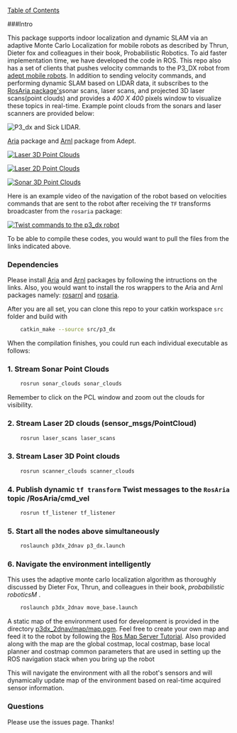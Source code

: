 [Table of Contents](table-of-contents)

###Intro

This package supports indoor localization and dynamic SLAM via an adaptive Monte Carlo Localization for mobile robots as described by Thrun, Dieter fox and colleagues in their book, Probabilistic Robotics. To aid faster implementation time, we have developed the code in ROS. This repo also has a set of clients that pushes velocity commands to the P3_DX robot from [adept mobile robots](http://www.mobilerobots.com/ResearchRobots/PioneerP3DX.aspx). In addition to sending velocity commands, and performing dynamic SLAM based on LIDAR data, it subscribes to the [RosAria package's](wiki.ros.org/rosaria)sonar scans, laser scans, and projected 3D laser scans(point clouds) and provides a <i>400 X 400</i> pixels window to visualize these topics in real-time. Example point clouds from the sonars and laser scanners are provided below:

![P3_dx and Sick LIDAR](/p3_dx_2dnav/map_data/p3_dx.jpg). 

[Aria](http://www.mobilerobots.com/Software/ARIA.aspx) package and [Arnl](http://www.mobilerobots.com/Software/NavigationSoftware.aspx) package from Adept. 

[![Laser 3D Point Clouds](p3_dx_2dnav/map_data/laser3d.png)](https://youtu.be/lYgp8qZjvks)

[![Laser 2D Point Clouds](p3_dx_2dnav/map_data/laser2d.png)](https://youtu.be/B871f3qa1p4)

[![Sonar 3D Point Clouds](p3_dx_2dnav/map_data/sonar3d.png)](https://youtu.be/PYT4FCIVYgw)

Here is an example video of the navigation of the robot based on velocities commands that are sent to the robot after receiving the `TF` transforms broadcaster from the `rosaria` package:

[![Twist commands to the p3_dx robot](https://i.ytimg.com/vi/yczG8CUbK2M/1.jpg?time=1466972319359)](https://youtu.be/yczG8CUbK2M) 

To be able to compile these codes, you would want to pull the files from the links indicated above. 

### Dependencies

Please install [Aria](http://robots.mobilerobots.com/wiki/ARIA#Download_Aria) and [Arnl](http://robots.mobilerobots.com/wiki/ARNL,_SONARNL_and_MOGS#Download) packages by following the intructions on the links. Also, you would want to install the ros wrappers to the Aria and Arnl packages namely: [rosarnl](https://github.com/MobileRobots/ros-arnl) and [rosaria](http://wiki.ros.org/ROSARIA). 

After you are all set, you can clone this repo to your catkin workspace `src` folder and build with 

```bash
	catkin_make --source src/p3_dx
```

When the compilation finishes, you could run each individual executable as follows:

### 1. Stream Sonar Point Clouds

```bash
	rosrun sonar_clouds sonar_clouds
```

Remember to click on the PCL window and zoom out the clouds for visibility.

### 2. Stream Laser 2D clouds (sensor_msgs/PointCloud)

```bash
	rosrun laser_scans laser_scans
```

### 3. Stream Laser 3D Point clouds

```bash
	rosrun scanner_clouds scanner_clouds
```

### 4. Publish dynamic `tf transform` Twist messages to the `RosAria` topic /RosAria/cmd_vel

```bash
	rosrun tf_listener tf_listener
```

### 5. Start all the nodes above simultaneously

```bash
	roslaunch p3dx_2dnav p3_dx.launch
```

### 6. Navigate the environment intelligently 
 This uses the adaptive monte carlo localization algorithm as thoroughly discussed by Dieter Fox, Thrun, and colleagues in their book, <i>probabilistic roboticsM </i>. 

```bash
	roslaunch p3dx_2dnav move_base.launch
```

A static map of the environment used for development is provided in the directory [p3dx_2dnav/map/map.pgm](p3dx_2dnav/map/map.pgm). Feel free to create your own map and feed it to the robot by following the [Ros Map Server Tutorial](wiki.ros.org/map_server). Also provided along with the map are the global costmap, local costmap, base local planner and costmap common parameters that are used in setting up the ROS navigation stack when you bring up the robot 

 This will navigate the environment with all the robot's sensors and will dynamically update map of the environment based on real-time acquired sensor information. 


### Questions

Please use the issues page. Thanks!

